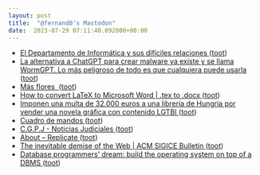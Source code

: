 ```yaml
---
layout: post
title:  "@fernand0's Mastodon"
date:  2023-07-29 07:11:40.092000+00:00
---
```

*  [El Departamento de Informática y sus difíciles relaciones  ](https://changlonet.com/blog/el-departamento-de-informatica-y-sus-dificiles-relaciones/) ([toot](https://mastodon.social/@fernand0/110796124985228523))
*  [La alternativa a ChatGPT para crear malware ya existe y se llama WormGPT. Lo más peligroso de todo es que cualquiera puede usarla ](https://www.genbeta.com/actualidad/alternativa-a-chatgpt-para-crear-malware-existe-se-llama-wormgpt-peligroso-todo-que-puede-usarl) ([toot](https://mastodon.social/@fernand0/110792955969696381))
*  [Más flores  ](https://avecesunafoto.wordpress.com/2023/07/28/mas-flores-4) ([toot](https://mastodon.social/@fernand0/110792865657578684))
*  [How to convert LaTeX to Microsoft Word \| .tex to .docx ](https://www.johndcook.com/blog/2023/07/05/convert-latex-to-microsoft-word) ([toot](https://mastodon.social/@fernand0/110792567614749694))
*  [Imponen una multa de 32.000 euros a una librería de Hungría por vender una novela gráfica con contenido LGTBI ](https://www.europapress.es/internacional/noticia-imponen-multa-32000-euros-libreria-hungria-vender-novela-grafica-contenido-lgtbi-20230714151152.htm) ([toot](https://mastodon.social/@fernand0/110792441440066548))
*  [Cuadro de mandos ](https://www.flickr.com/photos/fernand0/53057264758) ([toot](https://mastodon.social/@fernand0/110792175110885808))
*  [C.G.P.J - Noticias Judiciales ](https://www.poderjudicial.es/cgpj/es/Poder-Judicial/Noticias-Judiciales/El-juez-de-la-Audiencia-Nacional-acuerda-prision-incondicional-para-el-tercer-detenido-por-el-ciberataque-al-Punto-Neutro-Judicial) ([toot](https://mastodon.social/@fernand0/110792083294955204))
*  [About – Replicate ](https://replicate.com/abou) ([toot](https://mastodon.social/@fernand0/110791882617894787))
*  [The inevitable demise of the Web \| ACM SIGICE Bulletin ](https://dl.acm.org/doi/10.1145/220230.22024) ([toot](https://mastodon.social/@fernand0/110791627030945765))
*  [Database programmers’ dream: build the operating system on top of a DBMS ](https://philip.greenspun.com/blog/2023/07/17/database-programmers-dream-build-the-operating-system-on-top-of-a-dbms) ([toot](https://mastodon.social/@fernand0/110791402235991113))
